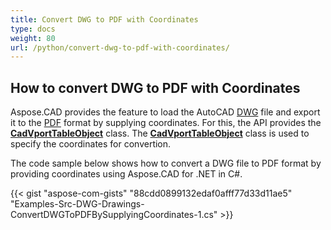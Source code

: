 ```yaml
---
title: Convert DWG to PDF with Coordinates
type: docs
weight: 80
url: /python/convert-dwg-to-pdf-with-coordinates/
---
```



## **How to convert DWG to PDF with Coordinates**

Aspose.CAD provides the feature to load the AutoCAD [DWG](https://docs.fileformat.com/cad/dwg/) file and export it to the [PDF](https://docs.fileformat.com/pdf/) format by supplying coordinates. For this, the API provides the [**CadVportTableObject**](https://reference.aspose.com/cad/net/aspose.cad.fileformats.cad.cadtables/cadvporttableobject) class. The [**CadVportTableObject**](https://reference.aspose.com/cad/net/aspose.cad.fileformats.cad.cadtables/cadvporttableobject) class is used to specify the coordinates for convertion.

The code sample below shows how to convert a DWG file to PDF format by providing coordinates using Aspose.CAD for .NET in C#.

{{< gist "aspose-com-gists" "88cdd0899132edaf0afff77d33d11ae5" "Examples-Src-DWG-Drawings-ConvertDWGToPDFBySupplyingCoordinates-1.cs" >}}
